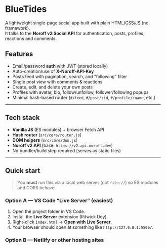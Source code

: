 # BlueTides

A lightweight single-page social app built with plain HTML/CSS/JS (no framework).  
It talks to the **Noroff v2 Social API** for authentication, posts, profiles, reactions and comments.

## Features

- Email/password **auth** with JWT (stored locally)  
- Auto-creation/use of **X-Noroff-API-Key**  
- Posts feed with pagination, search, and “following” filter  
- Single post view with comments & reactions  
- Create, edit, and delete your own posts  
- Profiles with avatar, bio, follow/unfollow, follower/following popups  
- Minimal hash-based router (`#/feed`, `#/post/:id`, `#/profile/:name`, etc.)

---

## Tech stack

- **Vanilla JS** (ES modules) + browser Fetch API
- **Hash router** (`src/core/router.js`)
- **DOM helpers** (`src/core/dom.js`)
- **Noroff v2 API** (base: `https://v2.api.noroff.dev`)
- No bundler/build step required (serves as static files)

---

## Quick start

> You **must** run this via a local web server (not `file://`) so ES modules and CORS behave.

### Option A — VS Code “Live Server” (easiest)
1. Open the project folder in VS Code.
2. Install the **Live Server** extension (Ritwick Dey).
3. Right-click `index.html` → **Open with Live Server**.
4. Your browser should open at something like `http://127.0.0.1:5500/`.

### Option B — Netlify or other hosting sites
